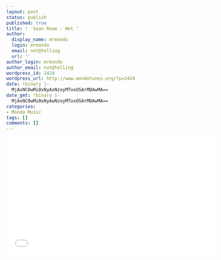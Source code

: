 ```yaml
---
layout: post
status: publish
published: true
title: ! 'Sean Rowe - Wet '
author:
  display_name: mrmondo
  login: mrmondo
  email: not@telling
  url: ''
author_login: mrmondo
author_email: not@telling
wordpress_id: 2424
wordpress_url: http://www.mondotunes.org/?p=2424
date: !binary |-
  MjAxNC0wMi0xNyAxNzoyMToxOSArMDAwMA==
date_gmt: !binary |-
  MjAxNC0wMi0xNyAwNzoyMToxOSArMDAwMA==
categories:
- Mondo Music
tags: []
comments: []
---
```

<iframe width="560" height="315" src="//www.youtube.com/embed/EdtBzQHWtMY" frameborder="0"> </iframe>
